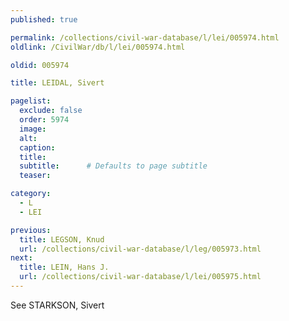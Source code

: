 ```yaml
---
published: true

permalink: /collections/civil-war-database/l/lei/005974.html
oldlink: /CivilWar/db/l/lei/005974.html

oldid: 005974

title: LEIDAL, Sivert

pagelist:
  exclude: false
  order: 5974
  image: 
  alt:
  caption:
  title:
  subtitle:      # Defaults to page subtitle
  teaser:

category: 
  - L 
  - LEI

previous:
  title: LEGSON, Knud
  url: /collections/civil-war-database/l/leg/005973.html  
next:
  title: LEIN, Hans J.
  url: /collections/civil-war-database/l/lei/005975.html   
---
```

See STARKSON, Sivert